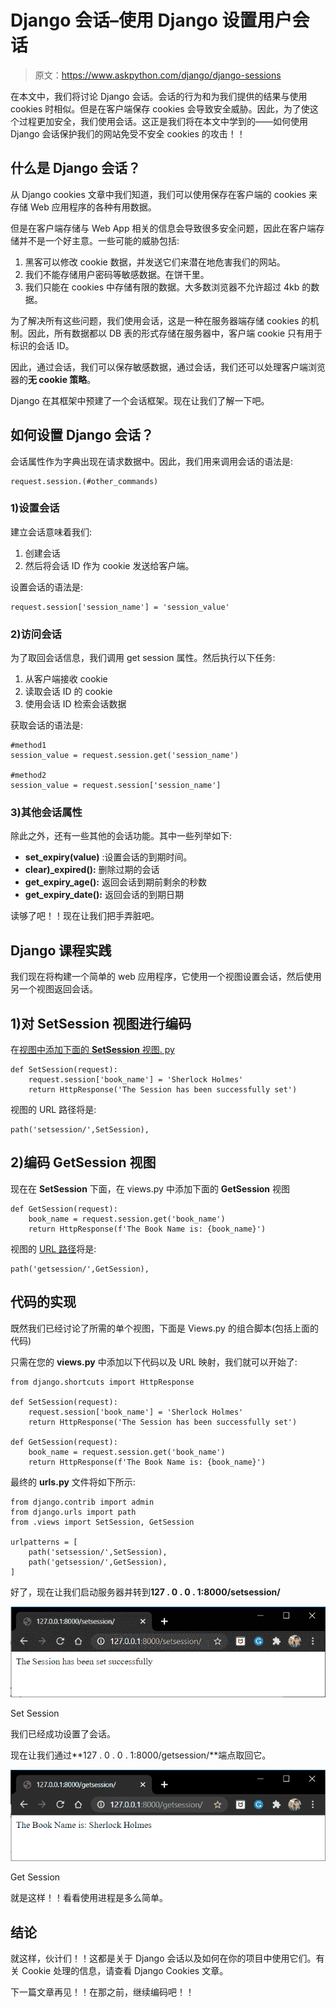 # Django 会话–使用 Django 设置用户会话

> 原文：<https://www.askpython.com/django/django-sessions>

在本文中，我们将讨论 Django 会话。会话的行为和为我们提供的结果与使用 cookies 时相似。但是在客户端保存 cookies 会导致安全威胁。因此，为了使这个过程更加安全，我们使用会话。这正是我们将在本文中学到的——如何使用 Django 会话保护我们的网站免受不安全 cookies 的攻击！！

## 什么是 Django 会话？

从 Django cookies 文章中我们知道，我们可以使用保存在客户端的 cookies 来存储 Web 应用程序的各种有用数据。

但是在客户端存储与 Web App 相关的信息会导致很多安全问题，因此在客户端存储并不是一个好主意。一些可能的威胁包括:

1.  黑客可以修改 cookie 数据，并发送它们来潜在地危害我们的网站。
2.  我们不能存储用户密码等敏感数据。在饼干里。
3.  我们只能在 cookies 中存储有限的数据。大多数浏览器不允许超过 4kb 的数据。

为了解决所有这些问题，我们使用会话，这是一种在服务器端存储 cookies 的机制。因此，所有数据都以 DB 表的形式存储在服务器中，客户端 cookie 只有用于标识的会话 ID。

因此，通过会话，我们可以保存敏感数据，通过会话，我们还可以处理客户端浏览器的**无 cookie 策略**。

Django 在其框架中预建了一个会话框架。现在让我们了解一下吧。

## 如何设置 **Django 会话**？

会话属性作为字典出现在请求数据中。因此，我们用来调用会话的语法是:

```
request.session.(#other_commands)

```

### **1)设置会话**

建立会话意味着我们:

1.  创建会话
2.  然后将会话 ID 作为 cookie 发送给客户端。

设置会话的语法是:

```
request.session['session_name'] = 'session_value'

```

### 2)访问会话

为了取回会话信息，我们调用 get session 属性。然后执行以下任务:

1.  从客户端接收 cookie
2.  读取会话 ID 的 cookie
3.  使用会话 ID 检索会话数据

获取会话的语法是:

```
#method1
session_value = request.session.get('session_name') 

#method2
session_value = request.session['session_name']

```

### 3)其他会话属性

除此之外，还有一些其他的会话功能。其中一些列举如下:

*   **set_expiry(value)** :设置会话的到期时间。
*   **clear)_expired():** 删除过期的会话
*   **get_expiry_age():** 返回会话到期前剩余的秒数
*   **get_expiry_date():** 返回会话的到期日期

读够了吧！！现在让我们把手弄脏吧。

## **Django 课程实践**

我们现在将构建一个简单的 web 应用程序，它使用一个视图设置会话，然后使用另一个视图返回会话。

## **1)对 SetSession 视图进行编码**

在[视图中添加下面的 **SetSession** 视图. py](https://www.askpython.com/django/django-views)

```
def SetSession(request):
    request.session['book_name'] = 'Sherlock Holmes'
    return HttpResponse('The Session has been successfully set')

```

视图的 URL 路径将是:

```
path('setsession/',SetSession),

```

## **2)编码 GetSession 视图**

现在在 **SetSession** 下面，在 views.py 中添加下面的 **GetSession** 视图

```
def GetSession(request):
    book_name = request.session.get('book_name')
    return HttpResponse(f'The Book Name is: {book_name}')

```

视图的 [URL 路径](https://www.askpython.com/django/django-url-mapping)将是:

```
path('getsession/',GetSession),

```

## **代码的实现**

既然我们已经讨论了所需的单个视图，下面是 Views.py 的组合脚本(包括上面的代码)

只需在您的 **views.py** 中添加以下代码以及 URL 映射，我们就可以开始了:

```
from django.shortcuts import HttpResponse

def SetSession(request):
    request.session['book_name'] = 'Sherlock Holmes'
    return HttpResponse('The Session has been successfully set')

def GetSession(request):
    book_name = request.session.get('book_name')
    return HttpResponse(f'The Book Name is: {book_name}')

```

最终的 **urls.py** 文件将如下所示:

```
from django.contrib import admin
from django.urls import path
from .views import SetSession, GetSession

urlpatterns = [
    path('setsession/',SetSession),
    path('getsession/',GetSession),
]

```

好了，现在让我们启动服务器并转到**127 . 0 . 0 . 1:8000/setsession/**

![Set Session](img/a3825d53048a0e76c3bc22a29b2256e2.png)

Set Session

我们已经成功设置了会话。

现在让我们通过**127 . 0 . 0 . 1:8000/getsession/**端点取回它。

![Get Session](img/b1c26384fec9057bbae0e5d091daea73.png)

Get Session

就是这样！！看看使用进程是多么简单。

## **结论**

就这样，伙计们！！这都是关于 Django 会话以及如何在你的项目中使用它们。有关 Cookie 处理的信息，请查看 Django Cookies 文章。

下一篇文章再见！！在那之前，继续编码吧！！